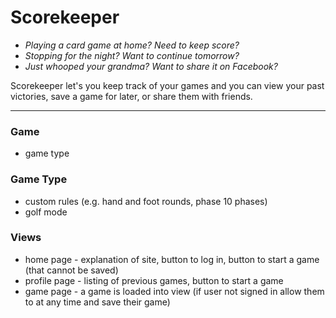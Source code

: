 Scorekeeper
===========

* *Playing a card game at home? Need to keep score?*
* *Stopping for the night? Want to continue tomorrow?*
* *Just whooped your grandma? Want to share it on Facebook?*

Scorekeeper let's you keep track of your games and you can
view your past victories, save a game for later, or share
them with friends.

-----------------------------------

### Game

 * game type

### Game Type

 * custom rules (e.g. hand and foot rounds, phase 10 phases)
 * golf mode

### Views

 * home page - explanation of site, button to log in, button to start a game (that cannot be saved)
 * profile page - listing of previous games, button to start a game
 * game page - a game is loaded into view (if user not signed in allow them to at any time and save their game)
